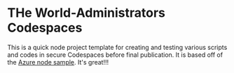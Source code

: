 # THe World-Administrators Codespaces

This is a quick node project template for creating and testing various scripts and codes in  secure Codespaces before final publication. It is based off of the [Azure node sample](https://github.com/Azure-Samples/nodejs-docs-hello-world). It's great!!!
